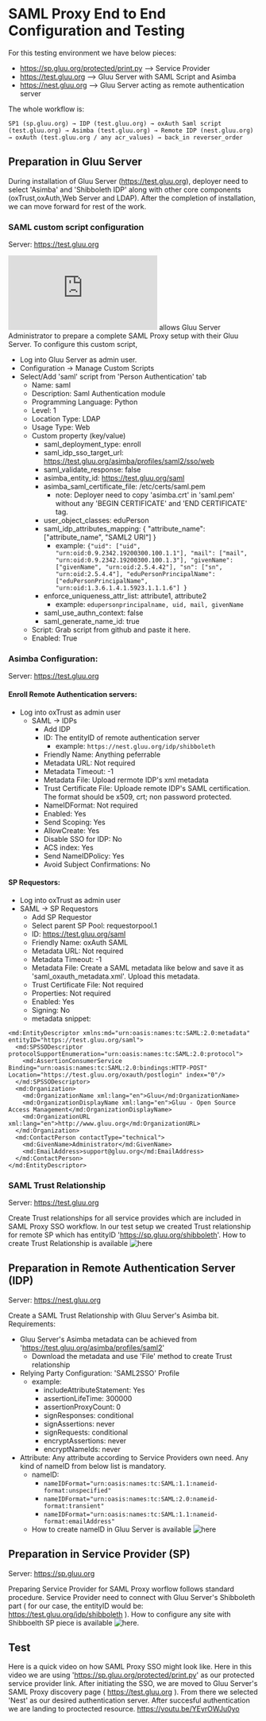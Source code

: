 # SAML Proxy End to End Configuration and Testing

For this testing environment we have below pieces:

   - https://sp.gluu.org/protected/print.py –> Service Provider
   - https://test.gluu.org –> Gluu Server with SAML Script and Asimba
   - https://nest.gluu.org –> Gluu Server acting as remote authentication server

The whole workflow is:

```
SP1 (sp.gluu.org) → IDP (test.gluu.org) → oxAuth Saml script (test.gluu.org) → Asimba (test.gluu.org) → Remote IDP (nest.gluu.org) → oxAuth (test.gluu.org / any acr_values) → back_in reverser_order 

```

## Preparation in Gluu Server
 
During installation of Gluu Server (https://test.gluu.org), deployer need to select 'Asimba' and 'Shibboleth IDP' along with other core components (oxTrust,oxAuth,Web Server and LDAP). After the completion of installation, we can move forward for rest of the work. 

### SAML custom script configuration 

Server: https://test.gluu.org

![SAML Script](https://github.com/GluuFederation/oxAuth/blob/master/Server/integrations/saml/SamlExternalAuthenticator.py) allows Gluu Server Administrator to prepare a complete SAML Proxy setup with their Gluu Server. 
To configure this custom script, 
 - Log into Gluu Server as admin user. 
 - Configuration -> Manage Custom Scripts
 - Select/Add 'saml' script from 'Person Authentication' tab
    - Name: saml
    - Description: Saml Authentication module
    - Programming Language: Python
    - Level: 1
    - Location Type: LDAP
    - Usage Type: Web
    - Custom property (key/value)
       - saml_deployment_type: enroll
       - saml_idp_sso_target_url: https://test.gluu.org/asimba/profiles/saml2/sso/web
       - saml_validate_response: false
       - asimba_entity_id: https://test.gluu.org/saml
       - asimba_saml_certificate_file: /etc/certs/saml.pem 
         - note: Deployer need to copy 'asimba.crt' in 'saml.pem' without any 'BEGIN CERTIFICATE' and 'END CERTIFICATE' tag. 
       - user_object_classes: eduPerson
       - saml_idp_attributes_mapping: { "attribute_name": ["attribute_name", "SAML2 URI"] } 
         - example: ```{"uid": ["uid", "urn:oid:0.9.2342.19200300.100.1.1"], "mail": ["mail", "urn:oid:0.9.2342.19200300.100.1.3"], "givenName": ["givenName", "urn:oid:2.5.4.42"], "sn": ["sn", "urn:oid:2.5.4.4"], "eduPersonPrincipalName": ["eduPersonPrincipalName", "urn:oid:1.3.6.1.4.1.5923.1.1.1.6"] } ```
       - enforce_uniqueness_attr_list: attribute1, attribute2
         - example: ```edupersonprincipalname, uid, mail, givenName```
       - saml_use_authn_context: false
       - saml_generate_name_id: true
    - Script: Grab script from github and paste it here. 
    - Enabled: True
    
### Asimba Configuration: 

Server: https://test.gluu.org

#### Enroll Remote Authentication servers: 
    
  - Log into oxTrust as admin user
    - SAML -> IDPs
      - Add IDP
      - ID: The entityID of remote authentication server
        - example: ```https://nest.gluu.org/idp/shibboleth```
      - Friendly Name: Anything peferrable 
      - Metadata URL: Not required
      - Metadata Timeout: -1
      - Metadata File: Upload rermote IDP's xml metadata
      - Trust Certificate File: Uploade remote IDP's SAML certification. The format should be x509, crt; non password protected. 
      - NameIDFormat: Not required
      - Enabled: Yes
      - Send Scoping: Yes
      - AllowCreate: Yes
      - Disable SSO for IDP: No
      - ACS index: Yes
      - Send NameIDPolicy: Yes
      - Avoid Subject Confirmations: No
      
#### SP Requestors: 

  - Log into oxTrust as admin user
  - SAML -> SP Requestors
     - Add SP Requestor
     - Select parent SP Pool: requestorpool.1
     - ID: https://test.gluu.org/saml
     - Friendly Name: oxAuth SAML
     - Metadata URL: Not required
     - Metadata Timeout: -1
     - Metadata File: Create a SAML metadata like below and save it as 'saml_oxauth_metadata.xml'. Upload this metadata. 
     - Trust Certificate File: Not required
     - Properties: Not required
     - Enabled: Yes
     - Signing: No
     - metadata snippet: 
``` 
<md:EntityDescriptor xmlns:md="urn:oasis:names:tc:SAML:2.0:metadata" entityID="https://test.gluu.org/saml">
  <md:SPSSODescriptor protocolSupportEnumeration="urn:oasis:names:tc:SAML:2.0:protocol">
    <md:AssertionConsumerService Binding="urn:oasis:names:tc:SAML:2.0:bindings:HTTP-POST" Location="https://test.gluu.org/oxauth/postlogin" index="0"/>
  </md:SPSSODescriptor>
  <md:Organization>
    <md:OrganizationName xml:lang="en">Gluu</md:OrganizationName>
    <md:OrganizationDisplayName xml:lang="en">Gluu - Open Source Access Management</md:OrganizationDisplayName>
    <md:OrganizationURL xml:lang="en">http://www.gluu.org</md:OrganizationURL>
  </md:Organization>
  <md:ContactPerson contactType="technical">
    <md:GivenName>Administrator</md:GivenName>
    <md:EmailAddress>support@gluu.org</md:EmailAddress>
  </md:ContactPerson>
</md:EntityDescriptor> 
```

### SAML Trust Relationship

Server: https://test.gluu.org

Create Trust relationships for all service provides which are included in SAML Proxy SSO workflow. In our test setup we created Trust relationship for remote SP which has entityID 'https://sp.gluu.org/shibboleth'. How to create Trust Relationship is available ![here](https://gluu.org/docs/integrate/outbound-saml/)
 

 
## Preparation in Remote Authentication Server (IDP)

Server: https://nest.gluu.org

Create a SAML Trust Relationship with Gluu Server's Asimba bit. 
Requirements: 
  - Gluu Server's Asimba metadata can be achieved from 'https://test.gluu.org/asimba/profiles/saml2'
    - Download the metadata and use 'File' method to create Trust relationship
  - Relying Party Configuration: 'SAML2SSO' Profile 
    - example: 
        - includeAttributeStatement: Yes
        - assertionLifeTime: 300000
        - assertionProxyCount: 0
        - signResponses: conditional
        - signAssertions: never
        - signRequests: conditional
        - encryptAssertions: never
        - encryptNameIds: never
  - Attribute: Any attribute according to Service Providers own need. Any kind of nameID from below list is mandatory. 
     - nameID: 
        - `nameIDFormat="urn:oasis:names:tc:SAML:1.1:nameid-format:unspecified"`
        - `nameIDFormat="urn:oasis:names:tc:SAML:2.0:nameid-format:transient"`
        - `nameIDFormat="urn:oasis:names:tc:SAML:1.1:nameid-format:emailAddress"`
     - How to create nameID in Gluu Server is available ![here](https://gluu.org/docs/customize/attributes/#custom-nameid)

## Preparation in Service Provider (SP)

Server: https://sp.gluu.org

Preparing Service Provider for SAML Proxy worflow follows standard procedure. Service Provider need to connect with Gluu Server's Shibboleth part ( for our case, the entityID would be: https://test.gluu.org/idp/shibboleth ). How to configure any site with Shibboelth SP piece is available ![here](https://gluu.org/docs/integrate/ubuntu-shib-apache/). 

## Test

Here is a quick video on how SAML Proxy SSO might look like. Here in this video we are using 'https://sp.gluu.org/protected/print.py' as our protected service provider link. After initiating the SSO, we are moved to Gluu Server's SAML Proxy discovery page ( https://test.gluu.org ). From there we selected 'Nest' as our desired authentication server. After succesful authentication we are landing to proctected resource. https://youtu.be/YEyrOWJu0yo
